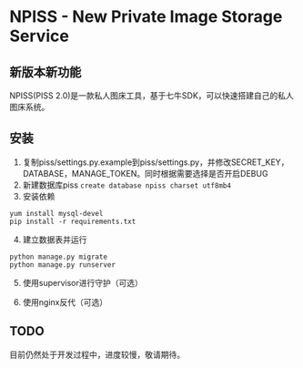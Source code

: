 # NPISS - New Private Image Storage Service

## 新版本新功能
NPISS(PISS 2.0)是一款私人图床工具，基于七牛SDK，可以快速搭建自己的私人图床系统。


## 安装
1. 复制piss/settings.py.example到piss/settings.py，并修改SECRET_KEY，DATABASE，MANAGE_TOKEN。同时根据需要选择是否开启DEBUG
2. 新建数据库piss
    ```create database npiss charset utf8mb4```
3. 安装依赖
```
yum install mysql-devel
pip install -r requirements.txt
```
4. 建立数据表并运行
```
python manage.py migrate
python manage.py runserver
```

5. 使用supervisor进行守护（可选）

6. 使用nginx反代（可选）

## TODO
目前仍然处于开发过程中，进度较慢，敬请期待。

